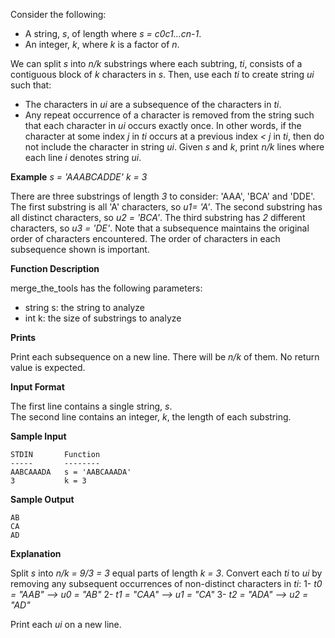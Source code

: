 Consider the following:

* A string, *s*, of length  where *s = c0c1...cn-1*.  
* An integer, *k*, where *k* is a factor of *n*.  

We can split *s* into *n/k* substrings where each subtring, *ti*, consists of a contiguous block of *k* characters in *s*. Then, use each *ti* to create string *ui* such that:

* The characters in *ui* are a subsequence of the characters in *ti*.  
* Any repeat occurrence of a character is removed from the string such that each character in *ui* occurs exactly once. In other words, if the character at some index *j* in *ti* occurs at a previous index *< j* in *ti*, then do not include the character in string *ui*.
Given *s* and *k*, print *n/k* lines where each line *i* denotes string *ui*.

**Example**
*s = 'AAABCADDE'*
*k = 3*

There are three substrings of length *3* to consider: 'AAA', 'BCA' and 'DDE'. The first substring is all 'A' characters, so *u1= 'A'*. The second substring has all distinct characters, so *u2 = 'BCA'*. The third substring has *2* different characters, so *u3 = 'DE'*. Note that a subsequence maintains the original order of characters encountered. The order of characters in each subsequence shown is important.

**Function Description**

merge_the_tools has the following parameters:  

* string s: the string to analyze
* int k: the size of substrings to analyze

**Prints**

Print each subsequence on a new line. There will be *n/k* of them. No return value is expected.

**Input Format**

The first line contains a single string, *s*.  
The second line contains an integer, *k*, the length of each substring.

**Sample Input**
```
STDIN       Function
-----       --------
AABCAAADA   s = 'AABCAAADA'
3           k = 3
```

**Sample Output**
```
AB
CA
AD
```
**Explanation**

Split *s* into *n/k = 9/3 = 3* equal parts of length *k = 3*. Convert each *ti* to *ui* by removing any subsequent occurrences of non-distinct characters in *ti*:
1- *t0 = "AAB" --> u0 = "AB"*
2- *t1 = "CAA" --> u1 = "CA"*
3- *t2 = "ADA" --> u2 = "AD"*

Print each *ui* on a new line.